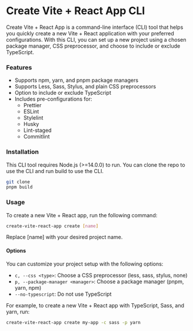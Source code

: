 # Create Vite + React App CLI

Create Vite + React App is a command-line interface (CLI) tool that helps you quickly create a new Vite + React application with your preferred configurations. With this CLI, you can set up a new project using a chosen package manager, CSS preprocessor, and choose to include or exclude TypeScript.

### Features

- Supports npm, yarn, and pnpm package managers
- Supports Less, Sass, Stylus, and plain CSS preprocessors
- Option to include or exclude TypeScript
- Includes pre-configurations for:
  - Prettier
  - ESLint
  - Stylelint
  - Husky
  - Lint-staged
  - Commitlint

### Installation

This CLI tool requires Node.js (>=14.0.0) to run. You can clone the repo to use the CLI and run build to use the CLI.

```sh
git clone
pnpm build
```

### Usage

To create a new Vite + React app, run the following command:

```sh
create-vite-react-app create [name]
```

Replace [name] with your desired project name.

#### Options

You can customize your project setup with the following options:

- `c, --css <type>`: Choose a CSS preprocessor (less, sass, stylus, none)
- `p, --package-manager <manager>`: Choose a package manager (pnpm, yarn, npm)
- `--no-typescript`: Do not use TypeScript

For example, to create a new Vite + React app with TypeScript, Sass, and yarn, run:

```sh
create-vite-react-app create my-app -c sass -p yarn
```
